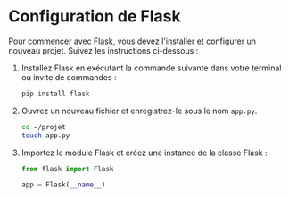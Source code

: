 # Configuration de Flask

Pour commencer avec Flask, vous devez l'installer et configurer un nouveau projet. Suivez les instructions ci-dessous :

1. Installez Flask en exécutant la commande suivante dans votre terminal ou invite de commandes :

   ```bash
   pip install flask
   ```

2. Ouvrez un nouveau fichier et enregistrez-le sous le nom `app.py`.

   ```bash
   cd ~/projet
   touch app.py
   ```

3. Importez le module Flask et créez une instance de la classe Flask :

   ```python
   from flask import Flask

   app = Flask(__name__)
   ```
